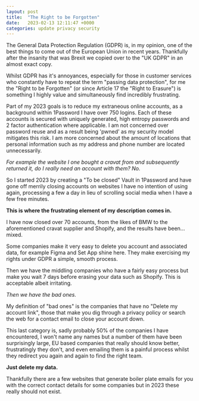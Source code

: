 ```yaml
---
layout: post
title:  "The Right to be Forgotten"
date:   2023-02-13 12:11:47 +0000
categories: update privacy security
---
```


The General Data Protection Regulation (GDPR) is, in my opinion, one of the best things to come out of the European Union in recent years.  Thankfully after the insanity that was Brexit we copied over to the "UK GDPR" in an almost exact copy.

Whilst GDPR has it's annoyances, especially for those in customer services who constantly have to repeat the term "passing data protection", for me the "Right to be Forgotten" (or since Article 17 the "Right to Erasure") is something I highly value and simultaneously find incredibly frustrating.

Part of my 2023 goals is to reduce my extraneous online accounts, as a background within 1Password I have over 750 logins.  Each of these accounts is secured with uniquely generated, high entropy passwords and 2 factor authentication where applicable.  I am not concerned over password reuse and as a result being 'pwned' as my security model mitigates this risk. I am more concerned about the amount of locations that personal information such as my address and phone number are located unnecessarily.

*For example the website I one bought a cravat from and subsequently returned it, do I really need an account with them? No.*

So I started 2023 by creating a "To be closed" Vault in 1Password and have gone off merrily closing accounts on websites I have no intention of using again, processing a few a day in lieu of scrolling social media when I have a few free minutes.

**This is where the frustrating element of my description comes in.**

I have now closed over 70 accounts, from the likes of BMW to the aforementioned cravat supplier and Shopify, and the results have been... mixed.

Some companies make it very easy to delete you account and associated data, for example Figma and Set App shine here. They make exercising my rights under GDPR a simple, smooth process.

Then we have the middling companies who have a fairly easy process but make you wait 7 days before erasing your data such as Shopify.  This is acceptable albeit irritating.

*Then we have the bad ones.* 

My definition of "bad ones" is the companies that have no "Delete my account link", those that make you dig through a privacy policy or search the web for a contact email to close your account down.

This last category is, sadly probably 50% of the companies I have encountered, I won't name any names but a number of them have been surprisingly large, EU based companies that really should know better, frustratingly they don't, and even emailing them is a painful process whilst they redirect you again and again to find the right team.

**Just delete my data.**

Thankfully there are a few websites that generate boiler plate emails for you with the correct contact details for some companies but in 2023 these really should not exist.